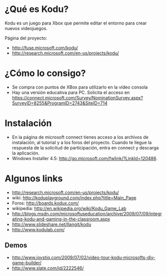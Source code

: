 # ¿Qué es Kodu? #
Kodu es un juego para Xbox que permite editar el entorno para crear nuevos videojuegos.

Página del proyecto:
  * http://fuse.microsoft.com/kodu/
  * http://research.microsoft.com/en-us/projects/kodu/

# ¿Cómo lo consigo? #
  * Se compra con puntos de XBox para utilizarlo en la vídeo consola
  * Hay una versión educativa para PC. Solicita el acceso en https://connect.microsoft.com/Survey/NominationSurvey.aspx?SurveyID=8255&ProgramID=2743&SiteID=714

# Instalación #
  * En la página de microsoft connect tienes acceso a los archivos de instalación, al tutorial y a los foros del proyecto. Cuando te llegue la respuesta de la solicitud de participación, entra en connect y descarga la aplicación.
  * Windows Installer 4.5: http://go.microsoft.com/fwlink/?LinkId=120486.

# Algunos links #
  * http://research.microsoft.com/en-us/projects/kodu/
  * wiki: http://koduplayground.com/index.php?title=Main_Page
  * Foros: http://boards.kodux.com/
  * wikipedia: http://en.wikipedia.org/wiki/Kodu_Game_Lab
  * http://blogs.msdn.com/microsoftuseducation/archive/2009/07/09/integrating-kodu-and-gaming-in-the-classroom.aspx
  * http://www.slideshare.net/llangit/kodu
  * http://www.kodulab.com/

## Demos ##
  * http://www.joystiq.com/2009/07/02/video-tour-kodu-microsofts-diy-game-builder/
  * http://www.slate.com/id/2222546/
